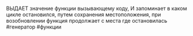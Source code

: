 ВЫДАЕТ  значение функции вызывающему коду, И запоминает в каком цикле остановился,  путем сохранения местоположения,   при возобновлении функция продолжает с места где остановилась
#генератор #функции 